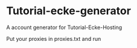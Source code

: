 # Tutorial-ecke-generator
A account generator for Tutorial-Ecke-Hosting

Put your proxies in proxies.txt and run
